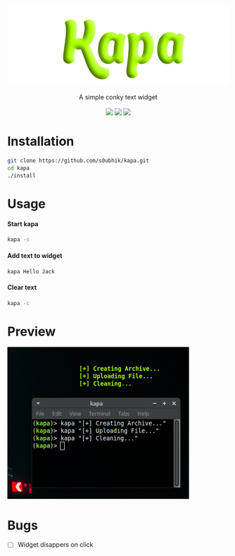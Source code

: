 ![kapa](img/kapa.png)

<p align="center">A simple conky text widget<br><br><img src="https://img.shields.io/badge/conky-%3E%3D1.12.2-brightgreen"/>
<img src="https://img.shields.io/badge/plaform-conky-brightgreen"/>
<img src="https://img.shields.io/badge/version-v1.0-brightgreen"/>
</p>


# Installation
```bash
git clone https://github.com/s0ubhik/kapa.git
cd kapa
./install
```

# Usage
#### Start kapa
```bash
kapa -s
```
#### Add text to widget
```bash
kapa Hello Jack
```
#### Clear text
```bash
kapa -c
```

# Preview

![preview](img/preview.png)

# Bugs
- [ ] Widget disappers on click
